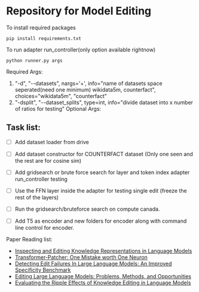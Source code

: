# Repository for Model Editing
To install required packages
```
pip install requirements.txt
```

To run adapter run_controller(only option available rightnow)
```
python runner.py args
```
Required Args:
1. "-d", "--datasets", nargs='+', info="name of datasets space seperated(need one minimum) wikidata5m, counterfact", choices="wikidata5m", "counterfact"
2. "-dsplit", "--dataset_splits", type=int, info="divide dataset into x number of ratios for testing"
Optional Args:

## Task list:
- [ ] Add dataset loader from drive
- [ ] Add dataset constructor for COUNTERFACT dataset (Only one seen and the rest are for cosine sim)
- [ ] Add gridsearch or brute force search for layer and token index adapter run_controller testing 
- [ ] Use the FFN layer inside the adapter for testing single edit (freeze the rest of the layers)
- [ ] Run the gridsearch/bruteforce search on compute canada.
- [ ] Add T5 as encoder and new folders for encoder along with command line control for encoder. 


Paper Reading list:
- [Inspecting and Editing Knowledge Representations in Language Models](https://arxiv.org/abs/2304.00740)
- [Transformer-Patcher: One Mistake worth One Neuron](https://arxiv.org/abs/2301.09785)
- [Detecting Edit Failures In Large Language Models: An Improved Specificity Benchmark](https://aclanthology.org/2023.findings-acl.733/)
- [Editing Large Language Models: Problems, Methods, and Opportunities](https://arxiv.org/abs/2305.13172)
- [Evaluating the Ripple Effects of Knowledge Editing in Language Models](https://arxiv.org/abs/2307.12976)